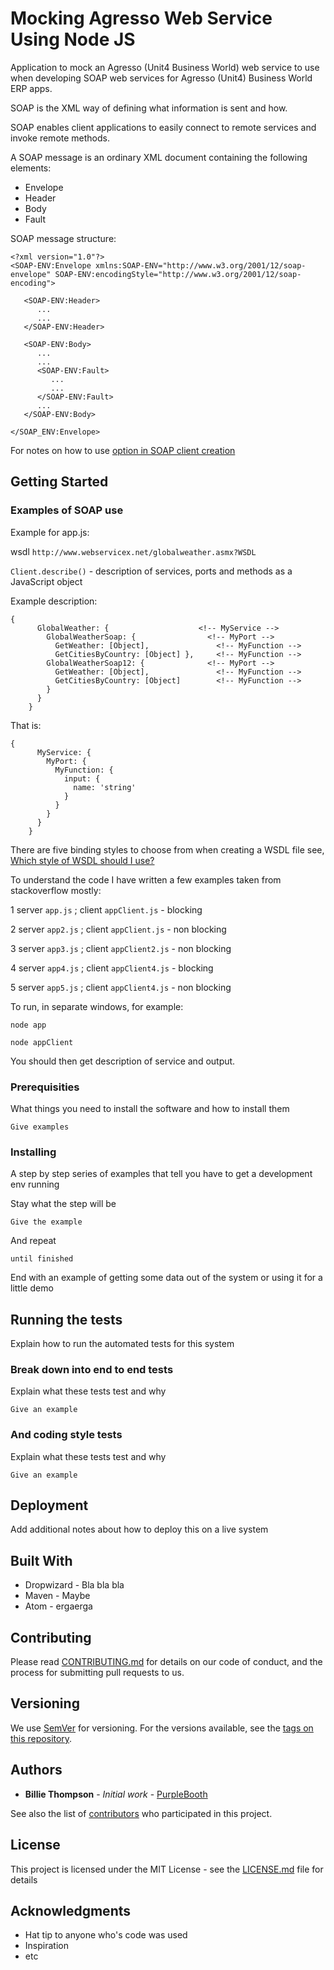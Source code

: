 # Mocking Agresso Web Service Using Node JS

Application to mock an Agresso (Unit4 Business World) web service to use when developing SOAP web services for Agresso (Unit4) Business World ERP apps.

SOAP is the XML way of defining what information is sent and how.

SOAP enables client applications to easily connect to remote services and invoke remote methods.

A SOAP message is an ordinary XML document containing the following elements:

* Envelope
* Header
* Body
* Fault

SOAP message structure:
```
<?xml version="1.0"?>
<SOAP-ENV:Envelope xmlns:SOAP-ENV="http://www.w3.org/2001/12/soap-envelope" SOAP-ENV:encodingStyle="http://www.w3.org/2001/12/soap-encoding">

   <SOAP-ENV:Header>
      ...
      ...
   </SOAP-ENV:Header>

   <SOAP-ENV:Body>
      ...
      ...
      <SOAP-ENV:Fault>
         ...
         ...
      </SOAP-ENV:Fault>
      ...
   </SOAP-ENV:Body>

</SOAP_ENV:Envelope>
```

For notes on how to use [option in SOAP client creation](http://stackoverflow.com/questions/20087573/node-js-and-async-module-error)

## Getting Started

### Examples of SOAP use

Example for app.js:

wsdl `http://www.webservicex.net/globalweather.asmx?WSDL`

`Client.describe()` - description of services, ports and methods as a JavaScript object

Example description:

```
{
      GlobalWeather: {                    <!-- MyService -->
        GlobalWeatherSoap: {                <!-- MyPort -->
          GetWeather: [Object],               <!-- MyFunction -->
          GetCitiesByCountry: [Object] },     <!-- MyFunction -->
        GlobalWeatherSoap12: {              <!-- MyPort -->
          GetWeather: [Object],               <!-- MyFunction -->
          GetCitiesByCountry: [Object]        <!-- MyFunction -->
        }
      }
    }
```

That is:

```
{
      MyService: {
        MyPort: {
          MyFunction: {
            input: {
              name: 'string'
            }
          }
        }
      }
    }
```



There are five binding styles to choose from when creating a WSDL file see, [Which style of WSDL should I use?](http://www.ibm.com/developerworks/library/ws-whichwsdl/)

To understand the code I have written a few examples taken from stackoverflow mostly:

1 server `app.js` ; client `appClient.js` - blocking

2 server `app2.js` ; client `appClient.js` - non blocking

3 server `app3.js` ; client `appClient2.js` - non blocking

4 server `app4.js` ; client `appClient4.js` - blocking

5 server `app5.js` ; client `appClient4.js` - non blocking


To run, in separate windows, for example:
```
node app
```
```
node appClient
```

You should then get description of service and output.


### Prerequisities

What things you need to install the software and how to install them

```
Give examples
```

### Installing

A step by step series of examples that tell you have to get a development env running

Stay what the step will be

```
Give the example
```

And repeat

```
until finished
```

End with an example of getting some data out of the system or using it for a little demo

## Running the tests

Explain how to run the automated tests for this system

### Break down into end to end tests

Explain what these tests test and why

```
Give an example
```

### And coding style tests

Explain what these tests test and why

```
Give an example
```

## Deployment

Add additional notes about how to deploy this on a live system

## Built With

* Dropwizard - Bla bla bla
* Maven - Maybe
* Atom - ergaerga

## Contributing

Please read [CONTRIBUTING.md](CONTRIBUTING.md) for details on our code of conduct, and the process for submitting pull requests to us.

## Versioning

We use [SemVer](http://semver.org/) for versioning. For the versions available, see the [tags on this repository](https://github.com/your/project/tags).

## Authors

* **Billie Thompson** - *Initial work* - [PurpleBooth](https://github.com/PurpleBooth)

See also the list of [contributors](https://github.com/your/project/contributors) who participated in this project.

## License

This project is licensed under the MIT License - see the [LICENSE.md](LICENSE.md) file for details

## Acknowledgments

* Hat tip to anyone who's code was used
* Inspiration
* etc

